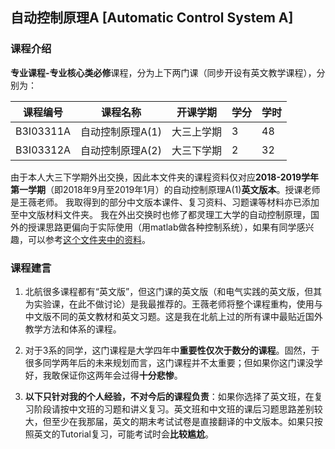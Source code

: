 ## 自动控制原理A [Automatic Control System A]

### 课程介绍

**专业课程-专业核心类必修**课程，分为上下两门课（同步开设有英文教学课程），分别为：

| 课程编号 | 课程名称 | 开课学期 | 学分 | 学时 |
| --- | --- | --- | --- | --- |
| B3I03311A | 自动控制原理A(1) | 大三上学期 | 3 | 48 |
| B3I03312A | 自动控制原理A(2) | 大三下学期 | 2 | 32 |

由于本人大三下学期外出交换，因此本文件夹的课程资料仅对应**2018-2019学年第一学期**（即2018年9月至2019年1月）的自动控制原理A(1)**英文版本**。授课老师是王薇老师。
我取得到的部分中文版本课件、复习资料、习题课等材料亦已添加至中文版材料文件夹。
我在外出交换时也修了都灵理工大学的自动控制原理，国外的授课思路更偏向于实际使用（用matlab做各种控制系统），如果有同学感兴趣，可以参考[这个文件夹中的资料][1]。

### 课程建言

1. 北航很多课程都有“英文版”，但这门课的英文版（和电气实践的英文版，但其为实验课，在此不做讨论）是我最推荐的。王薇老师将整个课程重构，使用与中文版不同的英文教材和英文习题。这是我在北航上过的所有课中最贴近国外教学方法和体系的课程。

2. 对于3系的同学，这门课程是大学四年中**重要性仅次于数分的课程**。固然，于很多同学两年后的未来规划而言，这门课程并不太重要；但如果你这门课没学好，我敢保证你这两年会过得**十分悲惨**。

3. **以下只针对我的个人经验，不对今后的课程负责**：如果你选择了英文班，在复习阶段请按中文班的习题和讲义复习。英文班和中文班的课后习题思路差别较大，但至少在我那届，英文的期末考试试卷是直接翻译的中文版本。如果只按照英文的Tutorial复习，可能考试时会**比较尴尬**。


[1]: https://github.com/AccSrd/BUAA_Course_Automation/tree/main/Compulsory%20Courses%20%E5%BF%85%E4%BF%AE%E8%AF%BE%E7%A8%8B%20-%20Automation%203%E7%B3%BB/SEM6%20-%20Automatic%20Control%20(PoliTO)
